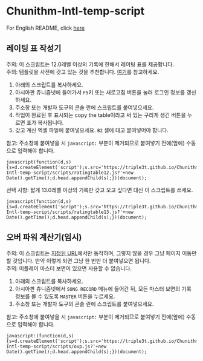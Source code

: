 # Chunithm-Intl-temp-script
For English README, click [here](README.md)
## 레이팅 표 작성기
주의: 이 스크립트는 12.0레벨 이상의 기록에 한해서 레이팅 표를 제공합니다.  
주의: 템플릿을 사전에 갖고 있는 것을 추천합니다. [여기](https://gall.dcinside.com/m/cnt/8757)를 참고하세요.  
1. 아래의 스크립트를 복사하세요.
2. 아시아판 츄니즘넷에 들어가서 `F5`키 또는 새로고침 버튼을 눌러 로그인 정보를 갱신하세요.
3. 주소창 또는 개발자 도구의 콘솔 란에 스크립트를 붙여넣으세요.
4. 작업이 완료된 후 표시되는 copy the table이라고 써 있는 구리게 생긴 버튼을 누르면 표가 복사됩니다.
5. 갖고 계신 엑셀 파일에 붙여넣으세요. `B2` 셀에 대고 붙여넣어야 합니다.

참고: 주소창에 붙여넣을 시 `javascript:` 부분이 제거되므로 붙여넣기 전에(앞에) 수동으로 입력해야 합니다.  
```
javascript(function(d,s){s=d.createElement('script');s.src='https://triple3t.github.io/Chunithm-Intl-temp-script/scripts/ratingtable12.js?'+new Date().getTime();d.head.appendChild(s);})(document);
```

선택 사항: 짧게 13.0레벨 이상의 기록만 갖고 오고 싶다면 대신 이 스크립트를 쓰세요.
```
javascript(function(d,s){s=d.createElement('script');s.src='https://triple3t.github.io/Chunithm-Intl-temp-script/scripts/ratingtable13.js?'+new Date().getTime();d.head.appendChild(s);})(document);
```

## 오버 파워 계산기(임시)
주의: 이 스크립트는 [지정된 URL](https://chunithm-net-eng.com/mobile/record/musicGenre/master)에서만 동작하며, 그렇지 않을 경우 그냥 페이지 이동만 할 것입니다.
만약 이렇게 되면 그냥 한 번만 더 붙여넣으면 됩니다.  
주의: 미플레이 마스터 보면이 있으면 사용할 수 없습니다.  
1. 아래의 스크립트를 복사하세요.
2. 아시아판 츄니즘넷에서 `SONG RECORD` 메뉴에 들어간 뒤, 모든 마스터 보면의 기록 정보를 볼 수 있도록 `MASTER` 버튼을 누르세요.
3. 주소창 또는 개발자 도구의 콘솔 란에 스크립트를 붙여넣으세요.

참고: 주소창에 붙여넣을 시 `javascript:` 부분이 제거되므로 붙여넣기 전에(앞에) 수동으로 입력해야 합니다.  
```
javascript:(function(d,s){s=d.createElement('script');s.src='https://triple3t.github.io/Chunithm-Intl-temp-script/scripts/ovp.js?'+new Date().getTime();d.head.appendChild(s);})(document);
```
